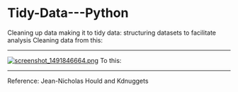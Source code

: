 # Tidy-Data---Python
Cleaning up data making it to tidy data: structuring datasets to facilitate analysis
Cleaning data from this:

-----

[![screenshot_1491846664.png](https://s19.postimg.org/qbtrhen8z/screenshot_1491846664.png)](https://postimg.org/image/jy4oe5icv/)
To this: 




-----
Reference: Jean-Nicholas Hould and Kdnuggets
